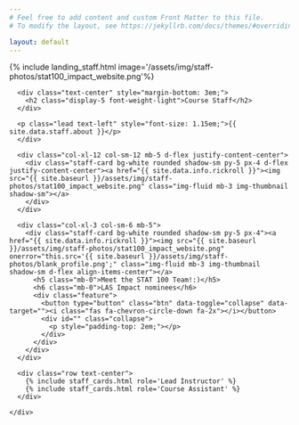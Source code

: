 ```yaml
---
# Feel free to add content and custom Front Matter to this file.
# To modify the layout, see https://jekyllrb.com/docs/themes/#overriding-theme-defaults

layout: default
---
```

{% include landing_staff.html image='/assets/img/staff-photos/stat100_impact_website.png'%}
<!-- {% include landing_small.html title='About Us' %} -->

<div id="about" class="offset" style="margin-top: 5px;">
  <div class="bg-light py-4">
    <div class="container py-4">
      <div class="col-12 text-center">

      <div class="text-center" style="margin-bottom: 3em;">
        <h2 class="display-5 font-weight-light">Course Staff</h2>
      </div>

      <p class="lead text-left" style="font-size: 1.15em;">{{ site.data.staff.about }}</p>
      </div>

      <div class="col-xl-12 col-sm-12 mb-5 d-flex justify-content-center">
        <div class="staff-card bg-white rounded shadow-sm py-5 px-4 d-flex justify-content-center"><a href="{{ site.data.info.rickroll }}"><img src="{{ site.baseurl }}/assets/img/staff-photos/stat100_impact_website.png" class="img-fluid mb-3 img-thumbnail shadow-sm"></a>
        </div>
      </div>

      <div class="col-xl-3 col-sm-6 mb-5">
        <div class="staff-card bg-white rounded shadow-sm py-5 px-4"><a href="{{ site.data.info.rickroll }}"><img src="{{ site.baseurl }}/assets/img/staff-photos/stat100_impact_website.png" onerror="this.src='{{ site.baseurl }}/assets/img/staff-photos/blank_profile.png';" class="img-fluid mb-3 img-thumbnail shadow-sm d-flex align-items-center"></a>
          <h5 class="mb-0">Meet the STAT 100 Team!:)</h5>
          <h6 class="mb-0">LAS Impact nominees</h6>
          <div class="feature">
            <button type="button" class="btn" data-toggle="collapse" data-target=""><i class="fas fa-chevron-circle-down fa-2x"></i></button>
            <div id="" class="collapse">
              <p style="padding-top: 2em;"></p>
            </div>
          </div>
        </div>
      </div>

      <div class="row text-center">
        {% include staff_cards.html role='Lead Instructor' %}
        {% include staff_cards.html role='Course Assistant' %}
      </div>

    </div>
  </div>
</div>
